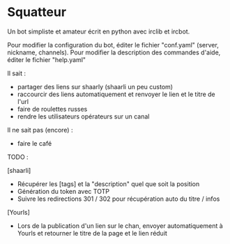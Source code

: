 Squatteur
=========

Un bot simpliste et amateur écrit en python avec irclib et ircbot.

Pour modifier la configuration du bot, éditer le fichier "conf.yaml" (server, nickname, channels).
Pour modifier la description des commandes d'aide, éditer le fichier "help.yaml"

Il sait :
  - partager des liens sur shaarly (shaarli un peu custom)
  - raccourcir des liens automatiquement et renvoyer le lien et le titre de l'url
  - faire de roulettes russes
  - rendre les utilisateurs opérateurs sur un canal

Il ne sait pas (encore) :
  - faire le café
  
TODO :
  
[shaarli]
  * Récupérer les [tags] et la "description" quel que soit la position
  * Génération du token avec TOTP
  * Suivre les redirections 301 / 302 pour récupération auto du titre / infos

[Yourls]
  * Lors de la publication d'un lien sur le chan, envoyer automatiquement à Yourls et retourner le titre de la page et le lien réduit

  
